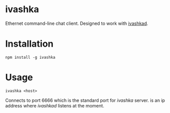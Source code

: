 # ivashka
Ethernet command-line chat client. Designed to work with [ivashkad](https://github.com/yursha/ivashkad).

# Installation

`npm install -g ivashka`

# Usage

`ivashka <host>`

Connects to port 6666 which is the standard port for *ivashka* server. *<host>* is an ip address where *ivashkad* listens at the moment.